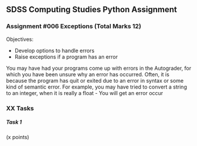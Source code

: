 ## SDSS Computing Studies Python Assignment
### Assignment #006 Exceptions (Total Marks 12)

Objectives:
* Develop options to handle errors
* Raise exceptions if a program has an error

You may have had your programs come up with errors in the Autograder, for which you have
been unsure why an error has occurred.  Often, it is because the program has quit or exited
due to an error in syntax or some kind of semantic error.  For example, you may have tried to
convert a string to an integer, when it is really a float -  You will get an error occur

### XX Tasks

##### Task 1
(x points) 

